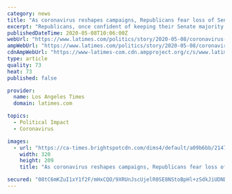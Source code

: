 ```yaml
---
category: news
title: "As coronavirus reshapes campaigns, Republicans fear loss of Senate control"
excerpt: "Republicans, once confident of keeping their Senate majority in the fall election, now fear Democrats have a fresh advantage as the coronavirus crisis has reshaped campaigns."
publishedDateTime: 2020-05-08T10:06:00Z
webUrl: "https://www.latimes.com/politics/story/2020-05-08/coronavirus-campaigns-republicans-loss-senate"
ampWebUrl: "https://www.latimes.com/politics/story/2020-05-08/coronavirus-campaigns-republicans-loss-senate?_amp=true"
cdnAmpWebUrl: "https://www-latimes-com.cdn.ampproject.org/c/s/www.latimes.com/politics/story/2020-05-08/coronavirus-campaigns-republicans-loss-senate?_amp=true"
type: article
quality: 73
heat: 73
published: false

provider:
  name: Los Angeles Times
  domain: latimes.com

topics:
  - Political Impact
  - Coronavirus

images:
  - url: "https://ca-times.brightspotcdn.com/dims4/default/a09b6bb/2147483647/strip/true/crop/2400x1568+0+16/resize/320x209!/quality/90/?url=https%3A%2F%2Fcalifornia-times-brightspot.s3.amazonaws.com%2Fa7%2Fa7%2F7a7b6e2c47198af7904ba5397f73%2F1212278971.jpg"
    width: 320
    height: 209
    title: "As coronavirus reshapes campaigns, Republicans fear loss of Senate control"

secured: "08tC6mKZuI1xY1f2F/mHxCQO/9XRUnJscUjelR0SE8NStoBpHl+zSdkJiUDNDnpUhiKevrjMqsOc1Jn9Mav4nHd4xsPuE/FVPGAcBwRftV4V6h51HFQ+2s6KdQZzNIZELUhEO+OnY4v5cUJvN90+fEzyPh1LEzEqm+W0xseMULz9pDB9HqEh0vwqepN7Y1fCFX2XY5Eh8QL8uTr5itsrAXcun3piEj6ORyGl0G/V2ObocUW07IBkvgzg4/WU3aGj7sx91E40S87iTnhVIF5ddti7LzjXpAC0OlXfBganFW8Qn1/X9N8BXuBX5EMuklcj;bk0zHzYMOWMqhQdN5t1mTA=="
---
```


